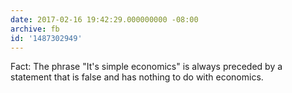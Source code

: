 ```yaml
---
date: 2017-02-16 19:42:29.000000000 -08:00
archive: fb
id: '1487302949'
---
```


Fact: The phrase "It's simple economics" is always preceded by a statement that is false and has nothing to do with economics.
